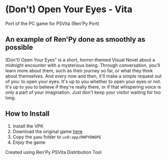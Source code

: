 # (Don't) Open Your Eyes - Vita
Port of the PC game for PSVita (Ren'Py Port)

## An example of Ren'Py done as smoothly as possible
(Don't) Open Your Eyes" is a short, horror-themed Visual Novel about a midnight encounter with a mysterious being. Through conversation, you'll learn more about them, such as their journey so far, or what they think about themselves. And every now and then, it'll make a simple request out of you: to open your eyes.
It's up to you whether to open your eyes or not. It's up to you to believe if they're really there, or if that whispering voice is only a part of your imagination. Just don't keep your visitor waiting for too long.

## How to Install

1. Install the VPK
2. Download the original game [here](https://via01.itch.io/dont-open-your-eyes)
3. Copy the `game` folder to `ux0:app/RNPYDNOPE`
4. Enjoy the game 

Created using Ren'Py PSVita Distribution Tool 
